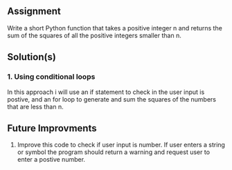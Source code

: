 ## Assignment
Write a short Python function that takes a positive integer n and returns the sum of the squares of all the positive integers smaller than n.

## Solution(s)
### 1. Using conditional loops
In this approach i will use an if statement to check in the user input is postive, and an for loop to generate and sum the squares of the numbers that are less than n.

## Future Improvments
1. Improve this code to check if user input is number. If user enters a string or symbol the program should return a warning and request user to enter a postive number.